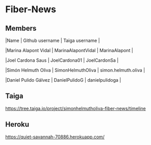 # Fiber-News

## Members

|Name | Github username | Taiga username |

|Marina Alapont Vidal | MarinaAlapontVidal | MarinaAlapont |

|Joel Cardona Saus | JoelCardona01 | JoelCardonSa |

|Simón Helmuth Oliva | SimonHelmuthOliva | simon.helmuth.oliva |

|Daniel Pulido Gálvez | DanielPulidoG | danielpulidoga |

## Taiga
https://tree.taiga.io/project/simonhelmutholiva-fiber-news/timeline

## Heroku
https://quiet-savannah-70886.herokuapp.com/
